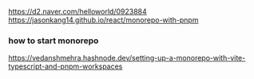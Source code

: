 https://d2.naver.com/helloworld/0923884
https://jasonkang14.github.io/react/monorepo-with-pnpm



### how to start monorepo
https://vedanshmehra.hashnode.dev/setting-up-a-monorepo-with-vite-typescript-and-pnpm-workspaces
